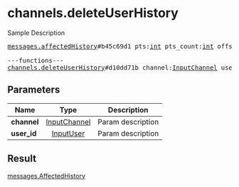 # channels.deleteUserHistory

Sample Description

<pre>
<a href="../constructor/messages.affectedHistory.md">messages.affectedHistory</a>#b45c69d1 pts:<a href="../type/int.md">int</a> pts_count:<a href="../type/int.md">int</a> offset:<a href="../type/int.md">int</a> = <a href="../type/messages.AffectedHistory.md">messages.AffectedHistory</a>;

---functions---
<a href="../method/channels.deleteUserHistory.md">channels.deleteUserHistory</a>#d10dd71b channel:<a href="../type/InputChannel.md">InputChannel</a> user_id:<a href="../type/InputUser.md">InputUser</a> = <a href="../type/messages.AffectedHistory.md">messages.AffectedHistory</a>;</pre>
## Parameters

| Name | Type | Description |
|------|:----:|-------------|
| **channel** | <a href="../type/InputChannel.md">InputChannel</a> | Param description |
| **user_id** | <a href="../type/InputUser.md">InputUser</a> | Param description |

## Result

<a href="../type/messages.AffectedHistory.md">messages.AffectedHistory</a>


